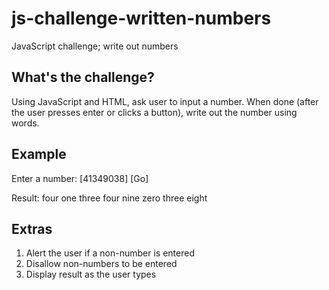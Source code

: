 # js-challenge-written-numbers
JavaScript challenge; write out numbers

## What's the challenge?
Using JavaScript and HTML, ask user to input a number. When done (after the user presses enter or clicks a button), write out the number using words.

## Example

Enter a number: [41349038]  [Go]

Result: four one three four nine zero three eight

## Extras

1. Alert the user if a non-number is entered
1. Disallow non-numbers to be entered
1. Display result as the user types

